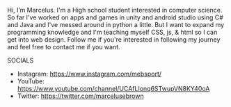 Hi, I’m Marcelus. I'm a High school student interested in computer science. So far I've worked on apps and games in unity and android studio using C# and Java and I've messed around in python a little. But I want to expand my programming knowledge and I'm teaching myself CSS, js, & html so I can get into web design. Follow me if you're interested in following my journey and feel free to contact me if you want.

SOCIALS
 - Instagram: https://www.instagram.com/mebsport/
 - YouTube: https://www.youtube.com/channel/UCAfLIonq6STwupVN8KY40oA
 - Twitter: https://twitter.com/marcelusebrown
<!---
mebsport/mebsport is a ✨ special ✨ repository because its `README.md` (this file) appears on your GitHub profile.
You can click the Preview link to take a look at your changes.
--->

